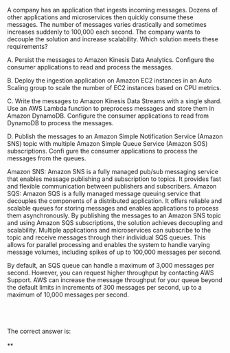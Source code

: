 A company has an application that ingests incoming messages. Dozens of other applications and microservices then quickly consume these messages. The number of messages varies drastically and sometimes increases suddenly to 100,000 each second. The company wants to decouple the solution and increase scalability. Which solution meets these requirements? 

A. Persist the messages to Amazon Kinesis Data Analytics. Configure the consumer applications to read and process the messages. 

B. Deploy the ingestion application on Amazon EC2 instances in an Auto Scaling group to scale the number of EC2 instances based on CPU metrics. 

C. Write the messages to Amazon Kinesis Data Streams with a single shard. Use an AWS Lambda function to preprocess messages and store them in Amazon DynamoDB. Configure the consumer applications to read from DynamoDB to process the messages. 

D. Publish the messages to an Amazon Simple Notification Service (Amazon SNS) topic with multiple Amazon Simple Queue Service (Amazon SOS) subscriptions. Confi gure the consumer applications to process the messages from the queues.

Amazon SNS: Amazon SNS is a fully managed pub/sub messaging service that enables message publishing and subscription to topics. It provides fast and flexible communication between publishers and subscribers.
Amazon SQS: Amazon SQS is a fully managed message queuing service that decouples the components of a distributed application. It offers reliable and scalable queues for storing messages and enables applications to process them asynchronously. By publishing the messages to an Amazon SNS topic and using Amazon SQS subscriptions, the solution achieves decoupling and scalability. Multiple applications and microservices can subscribe to the topic and receive messages through their individual SQS queues. This allows for parallel processing and enables the system to handle varying message volumes, including spikes of up to 100,000 messages per second.

By default, an SQS queue can handle a maximum of 3,000 messages per second. However, you can request higher throughput by contacting AWS Support. AWS can increase the message throughput for your queue beyond the default limits in increments of 300 messages per second, up to a maximum of 10,000 messages per second.
\
\
\
\
\
The correct answer is:\
\
**